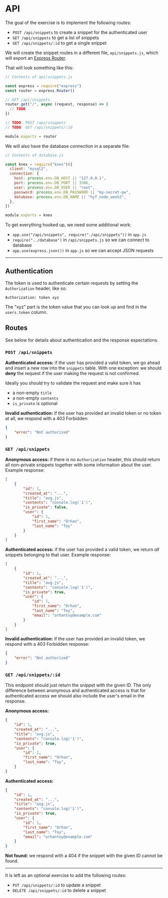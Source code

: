# API

The goal of the exercise is to implement the following routes:

- `POST /api/snippets` to create a snippet for the authenticated user
- `GET /api/snippets` to get a list of snippets
- `GET /api/snippets/:id` to get a single snippet

We will create the snippet routes in a different file, `api/snippets.js`, which will export an [Express Router](http://expressjs.com/en/4x/api.html#router).

That will look something like this:
```js
// Contents of api/snippets.js

const express = require("express")
const router = express.Router()

// GET /api/snippets
router.get("/", async (request, response) => {
  // TODO
})

// TODO: POST /api/snippets
// TODO: GET /api/snippets/:id

module.exports = router
```

We will also have the database connection in a separate file:
```js
// Contents of database.js

const knex = require("knex")({
  client: "mysql2",
  connection: {
    host: process.env.DB_HOST || "127.0.0.1",
    port: process.env.DB_PORT || 3306,
    user: process.env.DB_USER || "root",
    password: process.env.DB_PASSWORD || "my-secret-pw",
    database: process.env.DB_NAME || "hyf_node_week2",
  },
})

module.exports = knex
```

To get everything hooked up, we need some additional work:
- `app.use("/api/snippets", require("./api/snippets"))` in `app.js`
- `require("../database")` in `/api/snippets.js` so we can connect to database
- `app.use(express.json())` in `app.js` so we can accept JSON requests

---

## Authentication

The token is used to authenticate certain requests by setting the `Authorization` header, like so:

`Authorization: token xyz`

The "xyz" part is the token value that you can look up and find in the `users.token` column.

## Routes

See below for details about authentication and the response expectations.

### `POST /api/snippets`

**Authenticated access:** if the user has provided a valid token, we go ahead and insert a new row into the `snippets` table. With one exception: we should **deny** the request if the user making the request is not confirmed.

Ideally you should try to validate the request and make sure it has
- a non-empty `title`
- a non-empty `contents`
- `is_private` is optional

**Invalid authentication:** if the user has provided an invalid token or no token at all, we respond with a 403 Forbidden:

```json
{
    "error": "Not authorized"
}
```

### `GET /api/snippets`

**Anonymous access:** if there is no `Authorization` header, this should return all non-private snippets together with some information about the user. Example response:

```json
[
    {
        "id": 1,
        "created_at": "...",
        "title": "avg.js",
        "contents": "console.log('1')",
        "is_private": false,
        "user": {
            "id": 1,
            "first_name": "Orhan",
            "last_name": "Toy"
        }
    }
]
```

**Authenticated access:** if the user has provided a valid token, we return _all_ snippets belonging to that user. Example response:

```json
[
    {
        "id": 1,
        "created_at": "...",
        "title": "avg.js",
        "contents": "console.log('1')",
        "is_private": true,
        "user": {
            "id": 1,
            "first_name": "Orhan",
            "last_name": "Toy",
            "email": "orhantoy@example.com"
        }
    }
]
```

**Invalid authentication:** if the user has provided an invalid token, we respond with a 403 Forbidden response:

```json
{
    "error": "Not authorized"
}
```

### `GET /api/snippets/:id`

This endpoint should just return the snippet with the given ID. The only difference between anonymous and authenticated access is that for authenticated access we should also include the user's email in the response.

**Anonymous access:**

```json
{
    "id": 1,
    "created_at": "...",
    "title": "avg.js",
    "contents": "console.log('1')",
    "is_private": true,
    "user": {
        "id": 1,
        "first_name": "Orhan",
        "last_name": "Toy",
    }
}
```

**Authenticated access:**

```json
{
    "id": 1,
    "created_at": "...",
    "title": "avg.js",
    "contents": "console.log('1')",
    "is_private": true,
    "user": {
        "id": 1,
        "first_name": "Orhan",
        "last_name": "Toy",
        "email": "orhantoy@example.com"
    }
}
```

**Not found:** we respond with a 404 if the snippet with the given ID cannot be found.

---

It is left as an optional exercise to add the following routes:
- `PUT /api/snippets/:id` to update a snippet
- `DELETE /api/snippets/:id` to delete a snippet